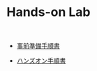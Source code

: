 # Hands-on Lab

<br />

- <a href="Before the HOL.md">事前準備手順書</a>

- <a href="HOL-step-by-step.md">ハンズオン手順書</a>